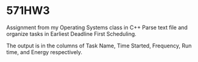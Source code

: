 # 571HW3
Assignment from my Operating Systems class in C++
Parse text file and organize tasks in Earliest Deadline First Scheduling.

The output is in the columns of Task Name, Time Started, Frequency, Run time, and Energy respectively.
